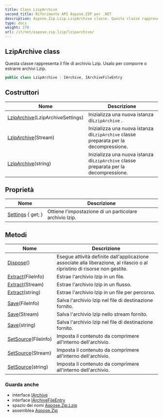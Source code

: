 ```yaml
---
title: Class LzipArchive
second_title: Riferimento API Aspose.ZIP per .NET
description: Aspose.Zip.Lzip.LzipArchive classe. Questa classe rappresenta il file di archivio Lzip. Usalo per comporre o estrarre archivi Lzip.
type: docs
weight: 270
url: /it/net/aspose.zip.lzip/lziparchive/
---
```

## LzipArchive class

Questa classe rappresenta il file di archivio Lzip. Usalo per comporre o estrarre archivi Lzip.

```csharp
public class LzipArchive : IArchive, IArchiveFileEntry
```

## Costruttori

| Nome | Descrizione |
| --- | --- |
| [LzipArchive](lziparchive/#constructor)(LzipArchiveSettings) | Inizializza una nuova istanza di`LzipArchive` . |
| [LzipArchive](lziparchive/#constructor_1)(Stream) | Inizializza una nuova istanza di`LzipArchive` classe preparata per la decompressione. |
| [LzipArchive](lziparchive/#constructor_2)(string) | Inizializza una nuova istanza di`LzipArchive` classe preparata per la decompressione. |

## Proprietà

| Nome | Descrizione |
| --- | --- |
| [Settings](../../aspose.zip.lzip/lziparchive/settings/) { get; } | Ottiene l'impostazione di un particolare archivio lzip. |

## Metodi

| Nome | Descrizione |
| --- | --- |
| [Dispose](../../aspose.zip.lzip/lziparchive/dispose/)() | Esegue attività definite dall'applicazione associate alla liberazione, al rilascio o al ripristino di risorse non gestite. |
| [Extract](../../aspose.zip.lzip/lziparchive/extract/#extract)(FileInfo) | Estrae l'archivio lzip in un file. |
| [Extract](../../aspose.zip.lzip/lziparchive/extract/#extract_1)(Stream) | Estrae l'archivio lzip in un flusso. |
| [Extract](../../aspose.zip.lzip/lziparchive/extract/#extract_2)(string) | Estrae l'archivio lzip in un file per percorso. |
| [Save](../../aspose.zip.lzip/lziparchive/save/#save)(FileInfo) | Salva l'archivio lzip nel file di destinazione fornito. |
| [Save](../../aspose.zip.lzip/lziparchive/save/#save_1)(Stream) | Salva l'archivio lzip nello stream fornito. |
| [Save](../../aspose.zip.lzip/lziparchive/save/#save_2)(string) | Salva l'archivio lzip nel file di destinazione fornito. |
| [SetSource](../../aspose.zip.lzip/lziparchive/setsource/#setsource)(FileInfo) | Imposta il contenuto da comprimere all'interno dell'archivio. |
| [SetSource](../../aspose.zip.lzip/lziparchive/setsource/#setsource_1)(Stream) | Imposta il contenuto da comprimere all'interno dell'archivio. |
| [SetSource](../../aspose.zip.lzip/lziparchive/setsource/#setsource_2)(string) | Imposta il contenuto da comprimere all'interno dell'archivio. |

### Guarda anche

* interface [IArchive](../../aspose.zip/iarchive/)
* interface [IArchiveFileEntry](../../aspose.zip/iarchivefileentry/)
* spazio dei nomi [Aspose.Zip.Lzip](../../aspose.zip.lzip/)
* assemblea [Aspose.Zip](../../)


